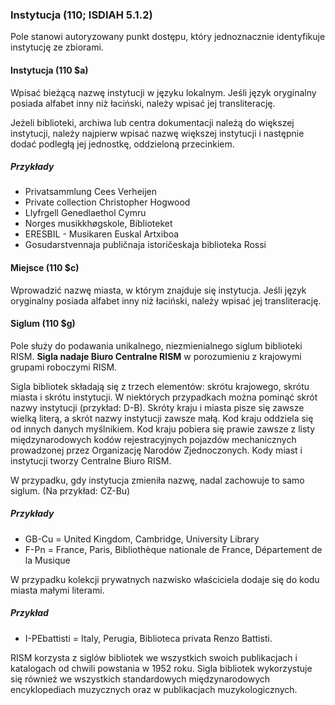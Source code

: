 ### Instytucja (110; ISDIAH 5.1.2)
Pole stanowi autoryzowany punkt dostępu, który jednoznacznie identyfikuje instytucję ze zbiorami.

#### Instytucja (110 $a)
Wpisać bieżącą nazwę instytucji w języku lokalnym. Jeśli język oryginalny posiada alfabet inny niż łaciński, należy wpisać jej transliterację.   

Jeżeli biblioteki, archiwa lub centra dokumentacji należą do większej instytucji, należy najpierw wpisać nazwę większej instytucji i następnie dodać podległą jej jednostkę, oddzieloną przecinkiem.

##### Przykłady  
- Privatsammlung Cees Verheijen
- Private collection Christopher Hogwood
- Llyfrgell Genedlaethol Cymru
- Norges musikkhøgskole, Biblioteket
- ERESBIL - Musikaren Euskal Artxiboa
- Gosudarstvennaja publičnaja istoričeskaja biblioteka Rossi

#### Miejsce (110 $c)
Wprowadzić nazwę miasta, w którym znajduje się instytucja. Jeśli język oryginalny posiada alfabet inny niż łaciński, należy wpisać jej transliterację.

#### Siglum (110 $g)
Pole służy do podawania unikalnego, niezmienialnego siglum biblioteki RISM. **Sigla nadaje Biuro Centralne RISM** w porozumieniu z krajowymi grupami roboczymi RISM.

Sigla bibliotek składają się z trzech elementów: skrótu krajowego, skrótu miasta i skrótu instytucji. W niektórych przypadkach można pominąć skrót nazwy instytucji (przykład: D-B). Skróty kraju i miasta pisze się zawsze wielką literą, a skrót nazwy instytucji zawsze małą. Kod kraju oddziela się od innych danych myślnikiem. Kod kraju pobiera się prawie zawsze z listy międzynarodowych kodów rejestracyjnych pojazdów mechanicznych prowadzonej przez Organizację Narodów Zjednoczonych. Kody miast i instytucji tworzy Centralne Biuro RISM.

 W przypadku, gdy instytucja zmieniła nazwę, nadal zachowuje to samo siglum. (Na przykład: CZ-Bu)

##### Przykłady  
- GB-Cu = United Kingdom, Cambridge, University Library  
- F-Pn = France, Paris, Bibliothèque nationale de France, Département de la Musique

W przypadku kolekcji prywatnych nazwisko właściciela dodaje się do kodu miasta małymi literami.

##### Przykład  
- I-PEbattisti = Italy, Perugia, Biblioteca privata Renzo Battisti.

RISM korzysta z siglów bibliotek we wszystkich swoich publikacjach i katalogach od chwili powstania w 1952 roku. Sigla bibliotek wykorzystuje się również we wszystkich standardowych międzynarodowych encyklopediach muzycznych oraz w publikacjach muzykologicznych.
